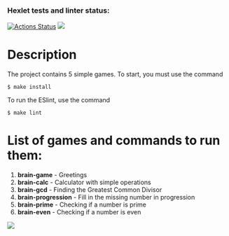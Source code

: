 ### Hexlet tests and linter status:
[![Actions Status](https://github.com/OmgDie/frontend-project-lvl1/workflows/hexlet-check/badge.svg)](https://github.com/OmgDie/frontend-project-lvl1/actions)
<a href="https://codeclimate.com/github/OmgDie/frontend-project-lvl1/maintainability"><img src="https://api.codeclimate.com/v1/badges/56d80c46b1bcb85c03de/maintainability" /></a>
# Description
The project contains 5 simple games. To start, you must use the command 
```
$ make install
```
To run the ESlint, use the command
```
$ make lint
```
# List of games and commands to run them:
1. **brain-game** - Greetings
2. **brain-calc** - Calculator with simple operations
3. **brain-gcd** - Finding the Greatest Common Divisor
4. **brain-progression** - Fill in the missing number in progression
5. **brain-prime** - Checking if a number is prime
6. **brain-even** - Checking if a number is even

<a href="https://asciinema.org/a/508362" target="_blank"><img src="https://asciinema.org/a/508362.svg" /></a>
